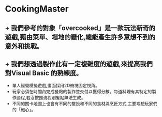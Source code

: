 ﻿# CookingMaster
## + 我們參考的對象「overcooked」是一款玩法新奇的遊戲,藉由菜單、場地的變化,總能產生許多意想不到的意外和挑戰。

## + 我們想透過製作此有一定複雜度的遊戲,來提高我們對Visual Basic 的熟練度。

+ 單人經營模擬遊戲,畫面採用2D俯視固定視角。
+ 玩家必須在時間內完成餐點的製作並交付以獲得分數。每道料理有其特定的製作過程,若沒按照流程則餐點無法生成。
+ 不同的關卡地圖上也會有不同的擺設和不同的食材與烹飪方式,主要考驗玩家們的「細心」。
